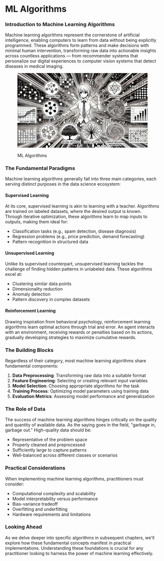 # ML Algorithms

### Introduction to Machine Learning Algorithms

Machine learning algorithms represent the cornerstone of artificial intelligence, enabling computers to learn from data without being explicitly programmed. These algorithms form patterns and make decisions with minimal human intervention, transforming raw data into actionable insights across countless applications — from recommender systems that personalize our digital experiences to computer vision systems that detect diseases in medical imaging.

<div align="left"><figure><img src="../../.gitbook/assets/image (2) (1) (1) (1) (1) (1) (1) (1) (1) (1).png" alt="" width="563"><figcaption><p>ML Algorithms</p></figcaption></figure></div>

### The Fundamental Paradigms

Machine learning algorithms generally fall into three main categories, each serving distinct purposes in the data science ecosystem:

#### Supervised Learning

At its core, supervised learning is akin to learning with a teacher. Algorithms are trained on labeled datasets, where the desired output is known. Through iterative optimization, these algorithms learn to map inputs to outputs, making them ideal for:

* Classification tasks (e.g., spam detection, disease diagnosis)
* Regression problems (e.g., price prediction, demand forecasting)
* Pattern recognition in structured data

#### Unsupervised Learning

Unlike its supervised counterpart, unsupervised learning tackles the challenge of finding hidden patterns in unlabeled data. These algorithms excel at:

* Clustering similar data points
* Dimensionality reduction
* Anomaly detection
* Pattern discovery in complex datasets

#### Reinforcement Learning

Drawing inspiration from behavioral psychology, reinforcement learning algorithms learn optimal actions through trial and error. An agent interacts with an environment, receiving rewards or penalties based on its actions, gradually developing strategies to maximize cumulative rewards.

### The Building Blocks

Regardless of their category, most machine learning algorithms share fundamental components:

1. **Data Preprocessing**: Transforming raw data into a suitable format
2. **Feature Engineering**: Selecting or creating relevant input variables
3. **Model Selection**: Choosing appropriate algorithms for the task
4. **Training Process**: Optimizing model parameters using training data
5. **Evaluation Metrics**: Assessing model performance and generalization

### The Role of Data

The success of machine learning algorithms hinges critically on the quality and quantity of available data. As the saying goes in the field, "garbage in, garbage out." High-quality data should be:

* Representative of the problem space
* Properly cleaned and preprocessed
* Sufficiently large to capture patterns
* Well-balanced across different classes or scenarios

### Practical Considerations

When implementing machine learning algorithms, practitioners must consider:

* Computational complexity and scalability
* Model interpretability versus performance
* Bias-variance tradeoff
* Overfitting and underfitting
* Hardware requirements and limitations

### Looking Ahead

As we delve deeper into specific algorithms in subsequent chapters, we'll explore how these fundamental concepts manifest in practical implementations. Understanding these foundations is crucial for any practitioner looking to harness the power of machine learning effectively.
